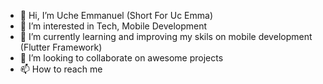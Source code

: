 - 👋 Hi, I’m Uche Emmanuel (Short For Uc Emma)
- 👀 I’m interested in Tech, Mobile Development
- 🌱 I’m currently learning and improving my skils on mobile development (Flutter Framework)
- 💞️ I’m looking to collaborate on awesome projects
- 📫 How to reach me 

<!---
UcEmmanuel/UcEmmanuel is a ✨ special ✨ repository because its `README.md` (this file) appears on your GitHub profile.
You can click the Preview link to take a look at your changes.
--->
